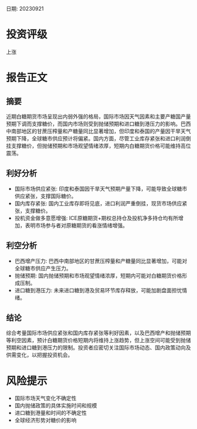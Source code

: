 
日期: 20230921

# 投资评级

上涨

# 报告正文

## 摘要

近期白糖期货市场呈现出内弱外强的格局，国际市场因天气因素和主要产糖国产量预期下调而支撑糖价，而国内市场则受到抛储预期和进口糖到港压力的影响。巴西中南部地区的甘蔗压榨量和产糖量同比显著增加，但印度和泰国的产量因干旱天气预期下降，全球糖市供应预计将偏紧。国内方面，尽管工业库存紧张和进口利润倒挂支撑糖价，但抛储预期和市场观望情绪浓厚，短期内白糖期货价格可能维持高位震荡。

## 利好分析

* 国际市场供应紧张: 印度和泰国因干旱天气预期产量下降，可能导致全球糖市供应紧张，支撑国际糖价。
* 国内库存紧张: 国内工业库存即将见底，进口利润严重倒挂，现货市场供应紧张，支撑糖价。
* 投机资金做多意愿增强: ICE原糖期货+期权总持仓及投机净多持仓均有所增加，表明市场参与者对原糖期货的看涨情绪增强。

## 利空分析

* 巴西增产压力: 巴西中南部地区的甘蔗压榨量和产糖量同比显著增加，可能对全球糖市供应产生压力。
* 抛储预期: 国内抛储预期和市场观望情绪浓厚，短期内可能对白糖期货价格形成压制。
* 进口糖到港压力: 未来进口糖到港及贸易环节库存释放，可能加剧盘面担忧情绪。

## 结论

综合考量国际市场供应紧张和国内库存紧张等利好因素，以及巴西增产和抛储预期等利空因素，预计白糖期货价格短期内将维持上涨趋势，但上涨空间可能受到抛储预期和进口糖到港压力的限制。投资者应密切关注国际市场动态、国内政策动向及供需变化，以把握投资机会。

# 风险提示

* 国际市场天气变化不确定性
* 国内抛储政策的具体实施时间和规模
* 进口糖到港量和时间的不确定性
* 全球经济形势对糖价的影响
